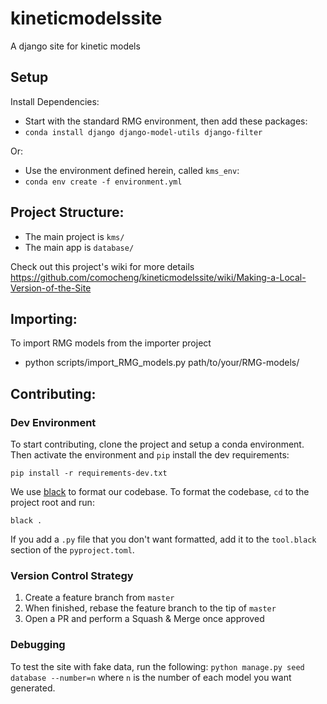 # kineticmodelssite
A django site for kinetic models


## Setup
Install Dependencies:
- Start with the standard RMG environment, then add these packages:
- ```conda install django django-model-utils django-filter```

Or:
- Use the environment defined herein, called `kms_env`:
- ```conda env create -f environment.yml```


## Project Structure:
- The main project is `kms/`
- The main app is `database/`

Check out this project's wiki for more details
https://github.com/comocheng/kineticmodelssite/wiki/Making-a-Local-Version-of-the-Site

## Importing:
To import RMG models from the importer project
- python scripts/import_RMG_models.py path/to/your/RMG-models/

## Contributing:

### Dev Environment
To start contributing, clone the project and setup a conda environment.
Then activate the environment and `pip` install the dev requirements:

```pip install -r requirements-dev.txt```

We use [black](https://github.com/psf/black) to format our codebase.
To format the codebase, `cd` to the project root and run:

```black .```

If you add a `.py` file that you don't want formatted,
add it to the `tool.black` section of the `pyproject.toml`.

### Version Control Strategy
1. Create a feature branch from `master`
2. When finished, rebase the feature branch to the tip of `master`
3. Open a PR and perform a Squash & Merge once approved

### Debugging
To test the site with fake data, run the following:
```python manage.py seed database --number=n```
where `n` is the number of each model you want generated.
